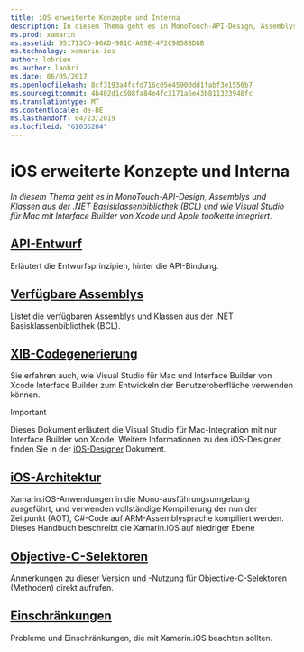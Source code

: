 ```yaml
---
title: iOS erweiterte Konzepte und Interna
description: In diesem Thema geht es in MonoTouch-API-Design, Assemblys und Klassen aus der .NET Basisklassenbibliothek (BCL) und wie Visual Studio für Mac mit Interface Builder von Xcode und Apple toolkette integriert.
ms.prod: xamarin
ms.assetid: 951713CD-D6AD-981C-A09E-4F2C98588D8B
ms.technology: xamarin-ios
author: lobrien
ms.author: laobri
ms.date: 06/05/2017
ms.openlocfilehash: 8cf3193a4fcfd716c05e45900dd1fabf3e1556b7
ms.sourcegitcommit: 4b402d1c508fa84e4fc3171a6e43b811323948fc
ms.translationtype: MT
ms.contentlocale: de-DE
ms.lasthandoff: 04/23/2019
ms.locfileid: "61036284"
---
```

# <a name="ios-advanced-concepts-and-internals"></a>iOS erweiterte Konzepte und Interna

_In diesem Thema geht es in MonoTouch-API-Design, Assemblys und Klassen aus der .NET Basisklassenbibliothek (BCL) und wie Visual Studio für Mac mit Interface Builder von Xcode und Apple toolkette integriert._

##  <a name="api-designiosinternalsapi-designindexmd"></a>[API-Entwurf](~/ios/internals/api-design/index.md)

Erläutert die Entwurfsprinzipien, hinter die API-Bindung.

##  <a name="available-assembliescross-platforminternalsavailable-assembliesmd"></a>[Verfügbare Assemblys](~/cross-platform/internals/available-assemblies.md)

Listet die verfügbaren Assemblys und Klassen aus der .NET Basisklassenbibliothek (BCL).

##  <a name="xib-code-generationiosinternalsxib-code-generationmd"></a>[XIB-Codegenerierung](~/ios/internals/xib-code-generation.md)

Sie erfahren auch, wie Visual Studio für Mac und Interface Builder von Xcode Interface Builder zum Entwickeln der Benutzeroberfläche verwenden können.

> [!IMPORTANT]
> Dieses Dokument erläutert die Visual Studio für Mac-Integration mit nur Interface Builder von Xcode. Weitere Informationen zu den iOS-Designer, finden Sie in der [iOS-Designer](~/ios/user-interface/designer/index.md) Dokument.

##  <a name="ios-architectureiosinternalsarchitecturemd"></a>[iOS-Architektur](~/ios/internals/architecture.md)

Xamarin.iOS-Anwendungen in die Mono-ausführungsumgebung ausgeführt, und verwenden vollständige Kompilierung der nun der Zeitpunkt (AOT), C#-Code auf ARM-Assemblysprache kompiliert werden. Dieses Handbuch beschreibt die Xamarin.iOS auf niedriger Ebene

##  <a name="objective-c-selectorsiosinternalsobjective-c-selectorsmd"></a>[Objective-C-Selektoren](~/ios/internals/objective-c-selectors.md)

Anmerkungen zu dieser Version und -Nutzung für Objective-C-Selektoren (Methoden) direkt aufrufen.

##  <a name="limitationslimitationsmd"></a>[Einschränkungen](limitations.md)

Probleme und Einschränkungen, die mit Xamarin.iOS beachten sollten.